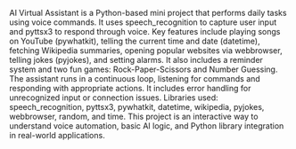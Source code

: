 AI Virtual Assistant is a Python-based mini project that performs daily tasks using voice commands. It uses speech_recognition to capture user input and pyttsx3 to respond through voice. Key features include playing songs on YouTube (pywhatkit), telling the current time and date (datetime), fetching Wikipedia summaries, opening popular websites via webbrowser, telling jokes (pyjokes), and setting alarms. It also includes a reminder system and two fun games: Rock-Paper-Scissors and Number Guessing. The assistant runs in a continuous loop, listening for commands and responding with appropriate actions. It includes error handling for unrecognized input or connection issues. Libraries used: speech_recognition, pyttsx3, pywhatkit, datetime, wikipedia, pyjokes, webbrowser, random, and time. This project is an interactive way to understand voice automation, basic AI logic, and Python library integration in real-world applications.

